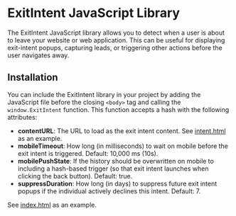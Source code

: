 # ExitIntent JavaScript Library

The ExitIntent JavaScript library allows you to detect when a user is about to leave your website or web application. This can be useful for displaying exit-intent popups, capturing leads, or triggering other actions before the user navigates away.

## Installation

You can include the ExitIntent library in your project by adding the JavaScript file before the closing `<body>` tag and calling the `window.ExitIntent` function. This function accepts a hash with the following attributes:

- **contentURL**: The URL to load as the exit intent content. See [intent.html](intent.html) as an example.
- **mobileTimeout**: How long (in milliseconds) to wait on mobile before the exit intent is triggered. Default: 10,000 ms (10s).
- **mobilePushState**: If the history should be overwritten on mobile to including a hash-based trigger (so that exit intent launches when clicking the back button). Default: true.
- **suppressDuration**: How long (in days) to suppress future exit intent popups if the individual actively declines this intent. Default: 7.

See [index.html](index.html) as an example.